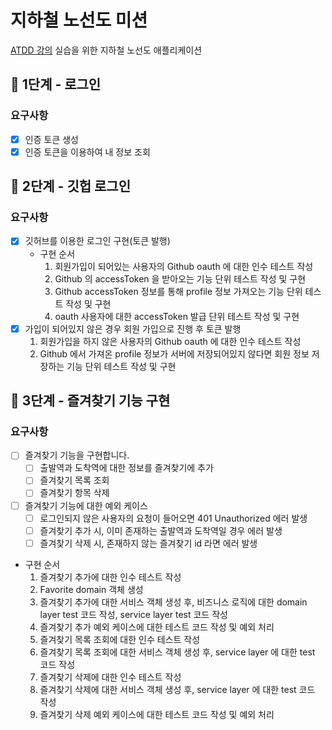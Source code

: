 # 지하철 노선도 미션
[ATDD 강의](https://edu.nextstep.camp/c/R89PYi5H) 실습을 위한 지하철 노선도 애플리케이션

## 🚀 1단계 - 로그인
### 요구사항
- [x] 인증 토큰 생성
- [x] 인증 토큰을 이용하여 내 정보 조회 
## 🚀 2단계 - 깃헙 로그인
### 요구사항
- [x] 깃허브를 이용한 로그인 구현(토큰 발행)
  - 구현 순서
    1. 회원가입이 되어있는 사용자의 Github oauth 에 대한 인수 테스트 작성
    2. Github 의 accessToken 을 받아오는 기능 단위 테스트 작성 및 구현
    3. Github accessToken 정보를 통해 profile 정보 가져오는 기능 단위 테스트 작성 및 구현
    4. oauth 사용자에 대한 accessToken 발급 단위 테스트 작성 및 구현
- [x] 가입이 되어있지 않은 경우 회원 가입으로 진행 후 토큰 발행
  1. 회원가입을 하지 않은 사용자의 Github oauth 에 대한 인수 테스트 작성
  2. Github 에서 가져온 profile 정보가 서버에 저장되어있지 않다면 회원 정보 저장하는 기능 단위 테스트 작성 및 구현
## 🚀 3단계 - 즐겨찾기 기능 구현
### 요구사항
- [ ] 즐겨찾기 기능을 구현합니다.
  - [ ] 출발역과 도착역에 대한 정보를 즐겨찾기에 추가
  - [ ] 즐겨찾기 목록 조회
  - [ ] 즐겨찾기 항목 삭제
- [ ] 즐겨찾기 기능에 대한 예외 케이스
  - [ ] 로그인되지 않은 사용자의 요청이 들어오면 401 Unauthorized 에러 발생
  - [ ] 즐겨찾기 추가 시, 이미 존재하는 출발역과 도착역일 경우 에러 발생
  - [ ] 즐겨찾기 삭제 시, 존재하지 않는 즐겨찾기 id 라면 에러 발생
- 구현 순서
  1. 즐겨찾기 추가에 대한 인수 테스트 작성
  2. Favorite domain 객체 생성
  3. 즐겨찾기 추가에 대한 서비스 객체 생성 후, 비즈니스 로직에 대한 domain layer test 코드 작성, service layer test 코드 작성
  4. 즐겨찾기 추가 예외 케이스에 대한 테스트 코드 작성 및 예외 처리
  5. 즐겨찾기 목록 조회에 대한 인수 테스트 작성
  6. 즐겨찾기 목록 조회에 대한 서비스 객체 생성 후, service layer 에 대한 test 코드 작성
  7. 즐겨찾기 삭제에 대한 인수 테스트 작성
  8. 즐겨찾기 삭제에 대한 서비스 객체 생성 후, service layer 에 대한 test 코드 작성
  9. 즐겨찾기 삭제 예외 케이스에 대한 테스트 코드 작성 및 예외 처리